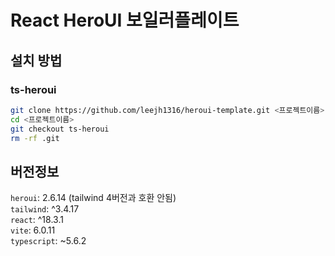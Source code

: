 # React HeroUI 보일러플레이트

## 설치 방법

### ts-heroui

```bash
git clone https://github.com/leejh1316/heroui-template.git <프로젝트이름>
cd <프로젝트이름>
git checkout ts-heroui
rm -rf .git
```

## 버전정보

`heroui`: 2.6.14 (tailwind 4버전과 호환 안됨)  
`tailwind`: ^3.4.17  
`react`: ^18.3.1  
`vite`: 6.0.11  
`typescript`: ~5.6.2
